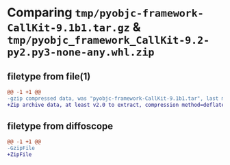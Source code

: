 # Comparing `tmp/pyobjc-framework-CallKit-9.1b1.tar.gz` & `tmp/pyobjc_framework_CallKit-9.2-py2.py3-none-any.whl.zip`

## filetype from file(1)

```diff
@@ -1 +1 @@
-gzip compressed data, was "pyobjc-framework-CallKit-9.1b1.tar", last modified: Sun Mar 26 11:16:27 2023, max compression
+Zip archive data, at least v2.0 to extract, compression method=deflate
```

## filetype from diffoscope

```diff
@@ -1 +1 @@
-GzipFile
+ZipFile
```

